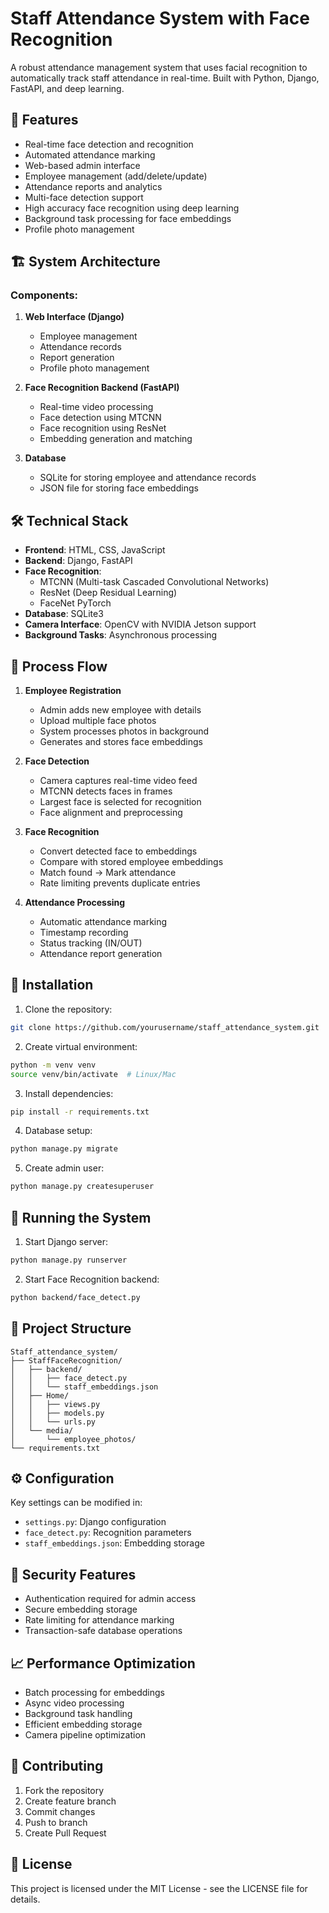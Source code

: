 # Staff Attendance System with Face Recognition

A robust attendance management system that uses facial recognition to automatically track staff attendance in real-time. Built with Python, Django, FastAPI, and deep learning.

## 🌟 Features

- Real-time face detection and recognition
- Automated attendance marking
- Web-based admin interface
- Employee management (add/delete/update)
- Attendance reports and analytics
- Multi-face detection support
- High accuracy face recognition using deep learning
- Background task processing for face embeddings
- Profile photo management

## 🏗️ System Architecture

### Components:
1. **Web Interface (Django)**
   - Employee management
   - Attendance records
   - Report generation
   - Profile photo management

2. **Face Recognition Backend (FastAPI)**
   - Real-time video processing
   - Face detection using MTCNN
   - Face recognition using ResNet
   - Embedding generation and matching

3. **Database**
   - SQLite for storing employee and attendance records
   - JSON file for storing face embeddings

## 🛠️ Technical Stack

- **Frontend**: HTML, CSS, JavaScript
- **Backend**: Django, FastAPI
- **Face Recognition**: 
  - MTCNN (Multi-task Cascaded Convolutional Networks)
  - ResNet (Deep Residual Learning)
  - FaceNet PyTorch
- **Database**: SQLite3
- **Camera Interface**: OpenCV with NVIDIA Jetson support
- **Background Tasks**: Asynchronous processing

## 📝 Process Flow

1. **Employee Registration**
   - Admin adds new employee with details
   - Upload multiple face photos
   - System processes photos in background
   - Generates and stores face embeddings

2. **Face Detection**
   - Camera captures real-time video feed
   - MTCNN detects faces in frames
   - Largest face is selected for recognition
   - Face alignment and preprocessing

3. **Face Recognition**
   - Convert detected face to embeddings
   - Compare with stored employee embeddings
   - Match found -> Mark attendance
   - Rate limiting prevents duplicate entries

4. **Attendance Processing**
   - Automatic attendance marking
   - Timestamp recording
   - Status tracking (IN/OUT)
   - Attendance report generation

## 🔧 Installation

1. Clone the repository:
```bash
git clone https://github.com/yourusername/staff_attendance_system.git
```

2. Create virtual environment:
```bash
python -m venv venv
source venv/bin/activate  # Linux/Mac
```

3. Install dependencies:
```bash
pip install -r requirements.txt
```

4. Database setup:
```bash
python manage.py migrate
```

5. Create admin user:
```bash
python manage.py createsuperuser
```

## 🚀 Running the System

1. Start Django server:
```bash
python manage.py runserver
```

2. Start Face Recognition backend:
```bash
python backend/face_detect.py
```

## 📂 Project Structure

```
Staff_attendance_system/
├── StaffFaceRecognition/
│   ├── backend/
│   │   ├── face_detect.py
│   │   └── staff_embeddings.json
│   ├── Home/
│   │   ├── views.py
│   │   ├── models.py
│   │   └── urls.py
│   └── media/
│       └── employee_photos/
└── requirements.txt
```

## ⚙️ Configuration

Key settings can be modified in:
- `settings.py`: Django configuration
- `face_detect.py`: Recognition parameters
- `staff_embeddings.json`: Embedding storage

## 🔐 Security Features

- Authentication required for admin access
- Secure embedding storage
- Rate limiting for attendance marking
- Transaction-safe database operations

## 📈 Performance Optimization

- Batch processing for embeddings
- Async video processing
- Background task handling
- Efficient embedding storage
- Camera pipeline optimization

## 🤝 Contributing

1. Fork the repository
2. Create feature branch
3. Commit changes
4. Push to branch
5. Create Pull Request

## 📄 License

This project is licensed under the MIT License - see the LICENSE file for details.